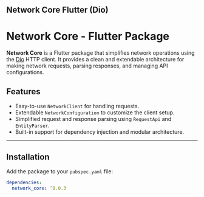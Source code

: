 ## Network Core Flutter (Dio)

# Network Core - Flutter Package

**Network Core** is a Flutter package that simplifies network operations using the [Dio](https://pub.dev/packages/dio) HTTP client. It provides a clean and extendable architecture for making network requests, parsing responses, and managing API configurations.

## Features

- Easy-to-use `NetworkClient` for handling requests.
- Extendable `NetworkConfiguration` to customize the client setup.
- Simplified request and response parsing using `RequestApi` and `EntityParser`.
- Built-in support for dependency injection and modular architecture.

---

## Installation

Add the package to your `pubspec.yaml` file:

```yaml
dependencies:
  network_core: ^0.0.3
```
